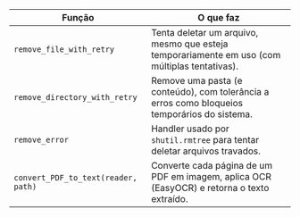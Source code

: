 | Função                              | O que faz                                                                                     |
| ----------------------------------- | --------------------------------------------------------------------------------------------- |
| `remove_file_with_retry`            | Tenta deletar um arquivo, mesmo que esteja temporariamente em uso (com múltiplas tentativas). |
| `remove_directory_with_retry`       | Remove uma pasta (e conteúdo), com tolerância a erros como bloqueios temporários do sistema.  |
| `remove_error`                      | Handler usado por `shutil.rmtree` para tentar deletar arquivos travados.                      |
| `convert_PDF_to_text(reader, path)` | Converte cada página de um PDF em imagem, aplica OCR (EasyOCR) e retorna o texto extraído.    |
